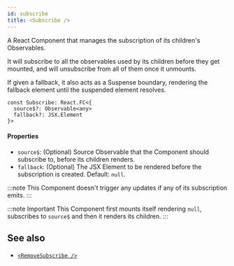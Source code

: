 ```yaml
---
id: subscribe
title: <Subscribe />
---
```


A React Component that manages the subscription of its children's Observables.

It will subscribe to all the observables used by its children before they get
mounted, and will unsubscribe from all of them once it unmounts.

If given a fallback, it also acts as a Suspense boundary, rendering the fallback
element until the suspended element resolves.

```tsx
const Subscribe: React.FC<{
  source$?: Observable<any>
  fallback?: JSX.Element
}>
```

#### Properties

- `source$`: (Optional) Source Observable that the Component should subscribe to, before its children renders.
- `fallback`: (Optional) The JSX Element to be rendered before the
  subscription is created. Default: `null`.

:::note
This Component doesn't trigger any updates if any of its subscription emits.
:::

:::note Important
This Component first mounts itself rendering `null`, subscribes to `source$` and
then it renders its children.
:::

## See also

- [`<RemoveSubscribe />`](./RemoveSubscribe)
